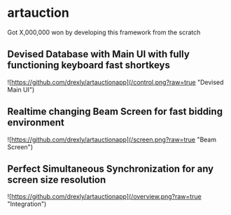 # artauction
Got X,000,000 won by developing this framework from the scratch

## Devised Database with Main UI with fully functioning keyboard fast shortkeys
![https://github.com/drexly/artauctionapp](/control.png?raw=true "Devised Main UI")


## Realtime changing Beam Screen for fast bidding environment
![https://github.com/drexly/artauctionapp](/screen.png?raw=true "Beam Screen")


## Perfect Simultaneous Synchronization for any screen size resolution
![https://github.com/drexly/artauctionapp](/overview.png?raw=true "Integration")
